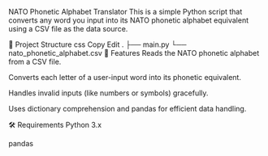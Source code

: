 NATO Phonetic Alphabet Translator
This is a simple Python script that converts any word you input into its NATO phonetic alphabet equivalent using a CSV file as the data source.

📂 Project Structure
css
Copy
Edit
.
├── main.py
└── nato_phonetic_alphabet.csv
🚀 Features
Reads the NATO phonetic alphabet from a CSV file.

Converts each letter of a user-input word into its phonetic equivalent.

Handles invalid inputs (like numbers or symbols) gracefully.

Uses dictionary comprehension and pandas for efficient data handling.

🛠 Requirements
Python 3.x

pandas

